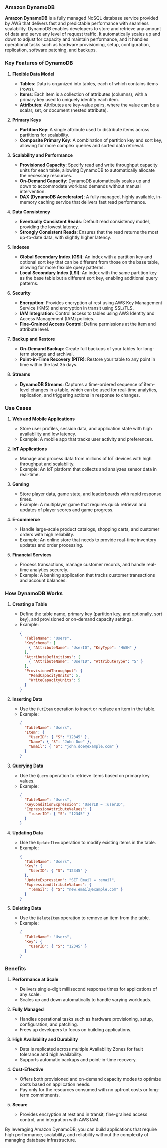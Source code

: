 ### Amazon DynamoDB

**Amazon DynamoDB** is a fully managed NoSQL database service provided by AWS that delivers fast and predictable performance with seamless scalability. DynamoDB enables developers to store and retrieve any amount of data and serve any level of request traffic. It automatically scales up and down to adjust for capacity and maintain performance, and it handles operational tasks such as hardware provisioning, setup, configuration, replication, software patching, and backups.

### Key Features of DynamoDB

1. **Flexible Data Model**
   - **Tables**: Data is organized into tables, each of which contains items (rows).
   - **Items**: Each item is a collection of attributes (columns), with a primary key used to uniquely identify each item.
   - **Attributes**: Attributes are key-value pairs, where the value can be a scalar, set, or document (nested attribute).

2. **Primary Keys**
   - **Partition Key**: A single attribute used to distribute items across partitions for scalability.
   - **Composite Primary Key**: A combination of partition key and sort key, allowing for more complex queries and sorted data retrieval.

3. **Scalability and Performance**
   - **Provisioned Capacity**: Specify read and write throughput capacity units for each table, allowing DynamoDB to automatically allocate the necessary resources.
   - **On-Demand Capacity**: DynamoDB automatically scales up and down to accommodate workload demands without manual intervention.
   - **DAX (DynamoDB Accelerator)**: A fully managed, highly available, in-memory caching service that delivers fast read performance.

4. **Data Consistency**
   - **Eventually Consistent Reads**: Default read consistency model, providing the lowest latency.
   - **Strongly Consistent Reads**: Ensures that the read returns the most up-to-date data, with slightly higher latency.

5. **Indexes**
   - **Global Secondary Index (GSI)**: An index with a partition key and optional sort key that can be different from those on the base table, allowing for more flexible query patterns.
   - **Local Secondary Index (LSI)**: An index with the same partition key as the base table but a different sort key, enabling additional query patterns.

6. **Security**
   - **Encryption**: Provides encryption at rest using AWS Key Management Service (KMS) and encryption in transit using SSL/TLS.
   - **IAM Integration**: Control access to tables using AWS Identity and Access Management (IAM) policies.
   - **Fine-Grained Access Control**: Define permissions at the item and attribute level.

7. **Backup and Restore**
   - **On-Demand Backup**: Create full backups of your tables for long-term storage and archival.
   - **Point-in-Time Recovery (PITR)**: Restore your table to any point in time within the last 35 days.

8. **Streams**
   - **DynamoDB Streams**: Captures a time-ordered sequence of item-level changes in a table, which can be used for real-time analytics, replication, and triggering actions in response to changes.

### Use Cases

1. **Web and Mobile Applications**
   - Store user profiles, session data, and application state with high availability and low latency.
   - Example: A mobile app that tracks user activity and preferences.

2. **IoT Applications**
   - Manage and process data from millions of IoT devices with high throughput and scalability.
   - Example: An IoT platform that collects and analyzes sensor data in real-time.

3. **Gaming**
   - Store player data, game state, and leaderboards with rapid response times.
   - Example: A multiplayer game that requires quick retrieval and updates of player scores and game progress.

4. **E-commerce**
   - Handle large-scale product catalogs, shopping carts, and customer orders with high reliability.
   - Example: An online store that needs to provide real-time inventory updates and order processing.

5. **Financial Services**
   - Process transactions, manage customer records, and handle real-time analytics securely.
   - Example: A banking application that tracks customer transactions and account balances.

### How DynamoDB Works

1. **Creating a Table**
   - Define the table name, primary key (partition key, and optionally, sort key), and provisioned or on-demand capacity settings.
   - Example:
     ```json
     {
       "TableName": "Users",
       "KeySchema": [
         { "AttributeName": "UserID", "KeyType": "HASH" }
       ],
       "AttributeDefinitions": [
         { "AttributeName": "UserID", "AttributeType": "S" }
       ],
       "ProvisionedThroughput": {
         "ReadCapacityUnits": 5,
         "WriteCapacityUnits": 5
       }
     }
     ```

2. **Inserting Data**
   - Use the `PutItem` operation to insert or replace an item in the table.
   - Example:
     ```json
     {
       "TableName": "Users",
       "Item": {
         "UserID": { "S": "12345" },
         "Name": { "S": "John Doe" },
         "Email": { "S": "john.doe@example.com" }
       }
     }
     ```

3. **Querying Data**
   - Use the `Query` operation to retrieve items based on primary key values.
   - Example:
     ```json
     {
       "TableName": "Users",
       "KeyConditionExpression": "UserID = :userID",
       "ExpressionAttributeValues": {
         ":userID": { "S": "12345" }
       }
     }
     ```

4. **Updating Data**
   - Use the `UpdateItem` operation to modify existing items in the table.
   - Example:
     ```json
     {
       "TableName": "Users",
       "Key": {
         "UserID": { "S": "12345" }
       },
       "UpdateExpression": "SET Email = :email",
       "ExpressionAttributeValues": {
         ":email": { "S": "new.email@example.com" }
       }
     }
     ```

5. **Deleting Data**
   - Use the `DeleteItem` operation to remove an item from the table.
   - Example:
     ```json
     {
       "TableName": "Users",
       "Key": {
         "UserID": { "S": "12345" }
       }
     }
     ```

### Benefits

1. **Performance at Scale**
   - Delivers single-digit millisecond response times for applications of any scale.
   - Scales up and down automatically to handle varying workloads.

2. **Fully Managed**
   - Handles operational tasks such as hardware provisioning, setup, configuration, and patching.
   - Frees up developers to focus on building applications.

3. **High Availability and Durability**
   - Data is replicated across multiple Availability Zones for fault tolerance and high availability.
   - Supports automatic backups and point-in-time recovery.

4. **Cost-Effective**
   - Offers both provisioned and on-demand capacity modes to optimize costs based on application needs.
   - Pay only for the resources consumed with no upfront costs or long-term commitments.

5. **Secure**
   - Provides encryption at rest and in transit, fine-grained access control, and integration with AWS IAM.

By leveraging Amazon DynamoDB, you can build applications that require high performance, scalability, and reliability without the complexity of managing database infrastructure.